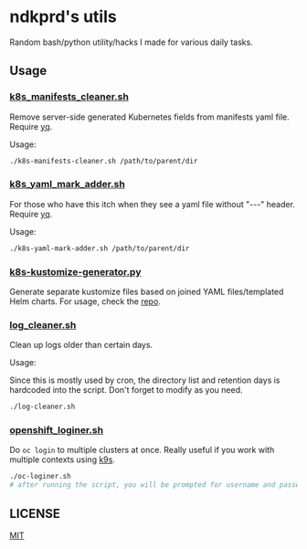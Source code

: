 # ndkprd's utils

Random bash/python utility/hacks I made for various daily tasks.

## Usage

### [k8s_manifests_cleaner.sh](./k8s_manifests_cleaner.sh)

Remove server-side generated Kubernetes fields from manifests yaml file. Require [yq](https://github.com/mikefarah/yq).

Usage:

```bash
./k8s-manifests-cleaner.sh /path/to/parent/dir
```

### [k8s_yaml_mark_adder.sh](./k8s_yaml_mark_adder.sh)

For those who have this itch when they see a yaml file without "---" header. Require [yq](https://github.com/mikefarah/yq).

Usage:

```bash
./k8s-yaml-mark-adder.sh /path/to/parent/dir
```

### [k8s-kustomize-generator.py](https://github.com/ndkprd/kustomize-generator)

Generate separate kustomize files based on joined YAML files/templated Helm charts. For usage, check the [repo](https://github.com/ndkprd/kustomize-generator).

### [log_cleaner.sh](./log_cleaner.sh)

Clean up logs older than certain days.

Usage:

Since this is mostly used by cron, the directory list and retention days is hardcoded into the script. Don't forget to modify as you need.

```bash
./log-cleaner.sh
```

### [openshift_loginer.sh](./openshift_loginer.sh)

Do `oc login` to multiple clusters at once. Really useful if you work with multiple contexts using [k9s](https://github.com/derailed/k9s).

```bash
./oc-loginer.sh
# after running the script, you will be prompted for username and password.
```

## LICENSE

[MIT](./LICENSE)

